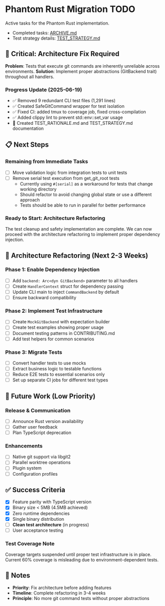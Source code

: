 # Phantom Rust Migration TODO

Active tasks for the Phantom Rust implementation.

- Completed tasks: [ARCHIVE.md](./ARCHIVE.md)
- Test strategy details: [TEST_STRATEGY.md](./TEST_STRATEGY.md)

## 🚨 Critical: Architecture Fix Required

**Problem**: Tests that execute git commands are inherently unreliable across
environments. **Solution**: Implement proper abstractions (GitBackend trait)
throughout all handlers.

### Progress Update (2025-06-19)
- ✅ Removed 9 redundant CLI test files (1,291 lines)
- ✅ Created SafeGitCommand wrapper for test isolation
- ✅ Fixed CI: added tmux to coverage job, fixed cross-compilation
- ✅ Added clippy lint to prevent std::env::set_var usage
- 📝 Created TEST_RATIONALE.md and TEST_STRATEGY.md documentation

## 📋 Next Steps

### Remaining from Immediate Tasks
- [ ] Move validation logic from integration tests to unit tests
- [ ] Remove serial test execution from get_git_root tests
  - Currently using `#[serial]` as a workaround for tests that change working directory
  - Should refactor to avoid changing global state or use a different approach
  - Tests should be able to run in parallel for better performance

### Ready to Start: Architecture Refactoring
The test cleanup and safety implementation are complete. We can now proceed with
the architecture refactoring to implement proper dependency injection.

## 🔧 Architecture Refactoring (Next 2-3 Weeks)

### Phase 1: Enable Dependency Injection

- [ ] Add `backend: Arc<dyn GitBackend>` parameter to all handlers
- [ ] Create `HandlerContext` struct for dependency passing
- [ ] Update CLI main to inject `CommandBackend` by default
- [ ] Ensure backward compatibility

### Phase 2: Implement Test Infrastructure

- [ ] Create `MockGitBackend` with expectation builder
- [ ] Create test examples showing proper usage
- [ ] Document testing patterns in CONTRIBUTING.md
- [ ] Add test helpers for common scenarios

### Phase 3: Migrate Tests

- [ ] Convert handler tests to use mocks
- [ ] Extract business logic to testable functions
- [ ] Reduce E2E tests to essential scenarios only
- [ ] Set up separate CI jobs for different test types

## 📅 Future Work (Low Priority)

### Release & Communication

- [ ] Announce Rust version availability
- [ ] Gather user feedback
- [ ] Plan TypeScript deprecation

### Enhancements

- [ ] Native git support via libgit2
- [ ] Parallel worktree operations
- [ ] Plugin system
- [ ] Configuration profiles

## ✅ Success Criteria

- [x] Feature parity with TypeScript version
- [x] Binary size < 5MB (4.5MB achieved)
- [x] Zero runtime dependencies
- [x] Single binary distribution
- [ ] **Clean test architecture** (in progress)
- [ ] User acceptance testing

### Test Coverage Note

Coverage targets suspended until proper test infrastructure is in place. Current
60% coverage is misleading due to environment-dependent tests.

## 📝 Notes

- **Priority**: Fix architecture before adding features
- **Timeline**: Complete refactoring in 3-4 weeks
- **Principle**: No more git command tests without proper abstractions
